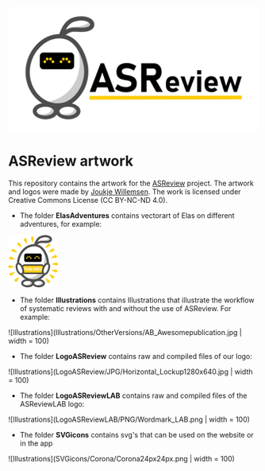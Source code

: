 [![ASReview](LogoASReview/JPG/RepoCardGithub1280x640.jpg)](https://github.com/asreview/asreview/)

# ASReview artwork

This repository contains the artwork for the [ASReview](https://github.com/asreview/asreview/) 
project. The artwork and logos were made by [Joukje Willemsen](https://joukjewillemsen.github.io/). The work is licensed under Creative Commons License (CC BY-NC-ND 4.0).

* The folder **ElasAdventures** contains vectorart of Elas on different adventures, for example:
<img src="ElasAdventures/ELASholdingSIGNS/PNG/BiggerSize/Published_extra.png" width=100>

* The folder **Illustrations** contains Illustrations that illustrate the workflow of systematic reviews with and without the use of ASReview. For example:


![Illustrations](Illustrations/OtherVersions/AB_Awesomepublication.jpg | width = 100)


* The folder **LogoASReview** contains raw and compiled files of our logo:


![Illustrations](LogoASReview/JPG/Horizontal_Lockup1280x640.jpg | width = 100)


* The folder **LogoASReviewLAB** contains raw and compiled files of the ASReviewLAB logo:


![Illustrations](LogoASReviewLAB/PNG/Wordmark_LAB.png | width = 100)


* The folder **SVGicons** contains svg's that can be used on the website or in the app


![Illustrations](SVGicons/Corona/Corona24px24px.png | width = 100)
